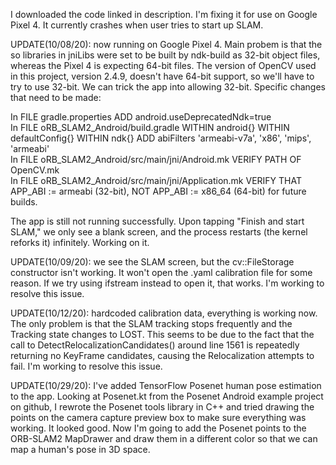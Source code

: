 I downloaded the code linked in description. I'm fixing it for use on Google Pixel 4. It currently crashes when user tries to start up SLAM.

UPDATE(10/08/20): now running on Google Pixel 4. Main probem is that the so libraries in jniLibs were set to be built by ndk-build as 32-bit object files, whereas the Pixel 4 is expecting 64-bit files. The version of OpenCV used in this project, version 2.4.9, doesn't have 64-bit support, so we'll have to try to use 32-bit. We can trick the app into allowing 32-bit. Specific changes that need to be made:

In FILE gradle.properties ADD android.useDeprecatedNdk=true  
In FILE oRB_SLAM2_Android/build.gradle WITHIN android{} WITHIN defaultConfig{} WITHIN ndk{} ADD abiFilters 'armeabi-v7a', 'x86', 'mips', 'armeabi'  
In FILE oRB_SLAM2_Android/src/main/jni/Android.mk VERIFY PATH OF OpenCV.mk  
In FILE oRB_SLAM2_Android/src/main/jni/Application.mk VERIFY THAT APP_ABI := armeabi (32-bit), NOT APP_ABI := x86_64 (64-bit) for future builds.    
  
The app is still not running successfully. Upon tapping "Finish and start SLAM," we only see a blank screen, and the process restarts (the kernel reforks it) infinitely. Working on it.

UPDATE(10/09/20): we see the SLAM screen, but the cv::FileStorage constructor isn't working. It won't open the .yaml calibration file for some reason. If we try using ifstream instead to open it, that works. I'm working to resolve this issue.

UPDATE(10/12/20): hardcoded calibration data, everything is working now. The only problem is that the SLAM tracking stops frequently and the Tracking state changes to LOST. This seems to be due to the fact that the call to DetectRelocalizationCandidates() around line 1561 is repeatedly returning no KeyFrame candidates, causing the Relocalization attempts to fail. I'm working to resolve this issue.

UPDATE(10/29/20): I've added TensorFlow Posenet human pose estimation to the app. Looking at Posenet.kt from the Posenet Android example project on github, I rewrote the Posenet tools library in C++ and tried drawing the points on the camera capture preview box to make sure everything was working. It looked good. Now I'm going to add the Posenet points to the ORB-SLAM2 MapDrawer and draw them in a different color so that we can map a human's pose in 3D space.

